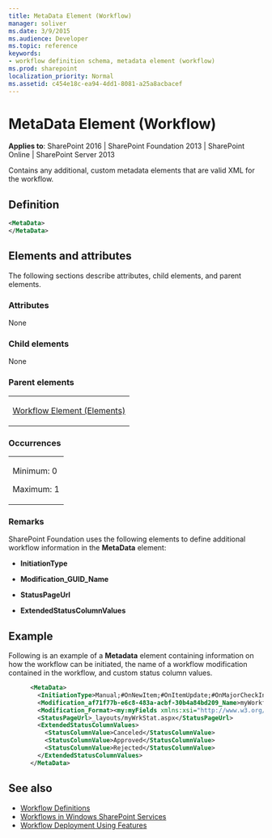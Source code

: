 ```yaml
---
title: MetaData Element (Workflow)
manager: soliver
ms.date: 3/9/2015
ms.audience: Developer
ms.topic: reference
keywords:
- workflow definition schema, metadata element (workflow)
ms.prod: sharepoint
localization_priority: Normal
ms.assetid: c454e18c-ea94-4dd1-8081-a25a8acbacef
---
```


# MetaData Element (Workflow)

**Applies to**: SharePoint 2016 | SharePoint Foundation 2013 | SharePoint Online | SharePoint Server 2013

Contains any additional, custom metadata elements that are valid XML for the workflow.

## Definition

```XML
<MetaData>
</MetaData>
```

## Elements and attributes

The following sections describe attributes, child elements, and parent elements.

### Attributes

None

### Child elements

None

### Parent elements

<table>
<colgroup>
<col width="100%" />
</colgroup>
<tbody>
<tr class="odd">
<td align="left"><p><a href="workflow-element-elements.md">Workflow Element (Elements)</a></p></td>
</tr>
</tbody>
</table>

### Occurrences

<table>
<colgroup>
<col width="100%" />
</colgroup>
<tbody>
<tr class="odd">
<td align="left"><p>Minimum: 0</p>
<p>Maximum: 1</p></td>
</tr>
</tbody>
</table>

### Remarks

SharePoint Foundation uses the following elements to define additional workflow information in the **MetaData** element:

- **InitiationType**

- **Modification\_GUID\_Name**

- **StatusPageUrl**

- **ExtendedStatusColumnValues**

## Example

Following is an example of a **Metadata** element containing information on how the workflow can be initiated, the name of a workflow modification contained in the workflow, and custom status column values.

```XML
      <MetaData>
        <InitiationType>Manual;#OnNewItem;#OnItemUpdate;#OnMajorCheckIn</InitiationType>
        <Modification_af71f77b-e6c8-483a-acbf-30b4a84bd209_Name>myWorkflowModification</Modification_af71f77b-e6c8-483a-acbf-30b4a84bd209_Name>
        <Modification_Format><my:myFields xmlns:xsi="http://www.w3.org/2001/XMLSchema-instance" xmlns:my="http://schemas.adventureworks.com/workflows/myXSD">{0}</my:myFields></Modification_Format>
        <StatusPageUrl>_layouts/myWrkStat.aspx</StatusPageUrl>
        <ExtendedStatusColumnValues>
          <StatusColumnValue>Canceled</StatusColumnValue>
          <StatusColumnValue>Approved</StatusColumnValue>
          <StatusColumnValue>Rejected</StatusColumnValue>
        </ExtendedStatusColumnValues>  
      </MetaData>
```

## See also

- [Workflow Definitions](workflow-definitions.md)
- [Workflows in Windows SharePoint Services](https://msdn.microsoft.com/library/be0888d4-20b2-4d39-bf28-2d8a71829d8e(Office.15).aspx)
- [Workflow Deployment Using Features](https://msdn.microsoft.com/library/ad294f09-483d-4e87-bd19-fa37795ed558(Office.15).aspx)










